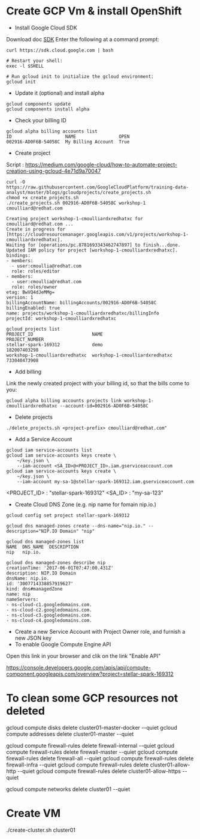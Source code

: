 # Create GCP Vm & install OpenShift

* Install Google Cloud SDK

Download doc [SDK](https://cloud.google.com/sdk/downloads) 
Enter the following at a command prompt:
```
curl https://sdk.cloud.google.com | bash

# Restart your shell:
exec -l $SHELL

# Run gcloud init to initialize the gcloud environment:
gcloud init
```

* Update it (optional) and install alpha

```
gcloud components update
gcloud components install alpha
```

* Check your billing ID

```
gcloud alpha billing accounts list
ID                    NAME                OPEN
002916-AD0F6B-54058C  My Billing Account  True
```

* Create project 

Script : https://medium.com/google-cloud/how-to-automate-project-creation-using-gcloud-4e71d9a70047

```
curl -O https://raw.githubusercontent.com/GoogleCloudPlatform/training-data-analyst/master/blogs/gcloudprojects/create_projects.sh
chmod +x create_projects.sh
./create_projects.sh 002916-AD0F6B-54058C workshop-1 cmoulliard@redhat.com

Creating project workshop-1-cmoulliardxredhatxc for cmoulliard@redhat.com ...
Create in progress for [https://cloudresourcemanager.googleapis.com/v1/projects/workshop-1-cmoulliardxredhatxc].
Waiting for [operations/pc.8781693343462747897] to finish...done.
Updated IAM policy for project [workshop-1-cmoulliardxredhatxc].
bindings:
- members:
  - user:cmoullia@redhat.com
  role: roles/editor
- members:
  - user:cmoullia@redhat.com
  role: roles/owner
etag: BwVQ4dJeMMg=
version: 1
billingAccountName: billingAccounts/002916-AD0F6B-54058C
billingEnabled: true
name: projects/workshop-1-cmoulliardxredhatxc/billingInfo
projectId: workshop-1-cmoulliardxredhatxc

gcloud projects list
PROJECT_ID                      NAME                            PROJECT_NUMBER
stellar-spark-169312            demo                            182007403298
workshop-1-cmoulliardxredhatxc  workshop-1-cmoulliardxredhatxc  733040473908
```

* Add billing

Link the newly created project with your billing id, so that the bills come to you:

```
gcloud alpha billing accounts projects link workshop-1-cmoulliardxredhatxc --account-id=002916-AD0F6B-54058C
```

* Delete projects

```
./delete_projects.sh <project-prefix> cmoulliard@redhat.com"
```

* Add a Service Account

```
gcloud iam service-accounts list
gcloud iam service-accounts keys create \
    ~/key.json \
    --iam-account <SA_ID>@<PROJECT_ID>.iam.gserviceaccount.com
gcloud iam service-accounts keys create \
    ~/key.json \
    --iam-account my-sa-1@stellar-spark-169312.iam.gserviceaccount.com    
```

<PROJECT_ID> : "stellar-spark-169312"
<SA_ID> : "my-sa-123"

* Create Cloud DNS Zone (e.g. nip name for fomain nip.io.)

```
gcloud config set project stellar-spark-169312

gcloud dns managed-zones create --dns-name="nip.io." --description="NIP.IO Domain" "nip"

gcloud dns managed-zones list
NAME  DNS_NAME  DESCRIPTION
nip   nip.io.

gcloud dns managed-zones describe nip
creationTime: '2017-06-01T07:47:00.431Z'
description: NIP.IO Domain
dnsName: nip.io.
id: '3007714338857919627'
kind: dns#managedZone
name: nip
nameServers:
- ns-cloud-c1.googledomains.com.
- ns-cloud-c2.googledomains.com.
- ns-cloud-c3.googledomains.com.
- ns-cloud-c4.googledomains.com.
```

* Create a new Service Account with Project Owner role, and furnish a new JSON key
* To enable Google Compute Engine API

Open this link in your browser and clik on the link "Enable API"

https://console.developers.google.com/apis/api/compute-component.googleapis.com/overview?project=stellar-spark-169312

# To clean some GCP resources not deleted

gcloud compute disks delete cluster01-master-docker --quiet
gcloud compute addresses delete cluster01-master --quiet

gcloud compute firewall-rules delete firewall-internal --quiet
gcloud compute firewall-rules delete firewall-master --quiet
gcloud compute firewall-rules delete firewall-all --quiet
gcloud compute firewall-rules delete firewall-infra --quiet
gcloud compute firewall-rules delete cluster01-allow-http --quiet
gcloud compute firewall-rules delete cluster01-allow-https --quiet

gcloud compute networks delete cluster01 --quiet

# Create VM

./create-cluster.sh cluster01
